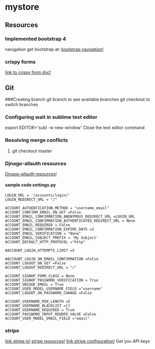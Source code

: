  # mystore
 
## Resources

### Implemented bootstrap 4 
navigation get bootstrap at:
[bootstrap navigation!](https://v4-alpha.getbootstrap.com/examples/jumbotron/)

### crispy forms
[link to crispy form doc!](http://django-crispy-forms.readthedocs.io/en/d-0/install.html)


## Git
###Creating branch
git branch to see available branches
git checkout to switch branches
### Configuring wait in sublime text editor
export EDITOR='subl -w new-window'
Close the text editor command
### Resolving merge conflicts
1. git checkout master


### Djnago-allauth resources
[Djnago-allauth resources!](https://django-allauth.readthedocs.io/en/latest/installation.html)


#### sample code settings.py
    LOGIN_URL = '/accounts/login/'
    LOGIN_REDIRECT_URL = "/"

    ACCOUNT_AUTHENTICATION_METHOD = "username_email"
    ACCOUNT_CONFIRM_EMAIL_ON_GET =False
    ACCOUNT_EMAIL_CONFIRMATION_ANONYMOUS_REDIRECT_URL =LOGIN_URL
    ACCOUNT_EMAIL_CONFIRMATION_AUTHENTICATED_REDIRECT_URL = None
    ACCOUNT_EMAIL_REQUIRED = False
    ACCOUNT_EMAIL_CONFIRMATION_EXPIRE_DAYS =3
    ACCOUNT_EMAIL_VERIFICATION = "None"
    ACCOUNT_EMAIL_SUBJECT_PREFIX = 'My Subject'
    ACCOUNT_DEFAULT_HTTP_PROTOCOL ="http"

    #ACCOUNT_LOGIN_ATTEMPTS_LIMIT =5
     
    #ACCOUNT_LOGIN_ON_EMAIL_CONFIRMATION =False
    ACCOUNT_LOGOUT_ON_GET =False
    ACCOUNT_LOGOUT_REDIRECT_URL = "/"

    ACCOUNT_SIGNUP_FORM_CLASS = None
    ACCOUNT_SIGNUP_PASSWORD_VERIFICATION = True 
    ACCOUNT_UNIQUE_EMAIL = True 
    ACCOUNT_USER_MODEL_USERNAME_FIELD ="username"
    ACCOUNT_LOGOUT_ON_PASSWORD_CHANGE =False

    ACCOUNT_USERNAME_MIN_LENGTH =5
    ACCOUNT_USERNAME_BLACKLIST =[]
    ACCOUNT_USERNAME_REQUIRED = True   
    ACCOUNT_PASSWORD_INPUT_RENDER_VALUE =False
    ACCOUNT_USER_MODEL_EMAIL_FIELD ="email"
    
### stripe
[link stripe js!](https://js.stripe.com/v3)
[stripe resources!](https://django-allauth.readthedocs.io/en/latest/installation.html)
[link stripe configuration!](https://stripe.com/docs/stripe-js/elements/quickstart)
Get you API keys


